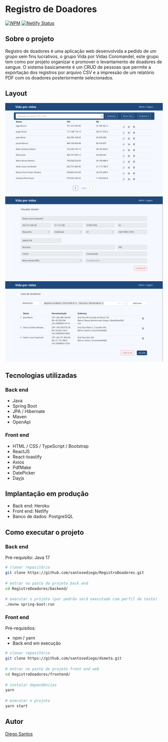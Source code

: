 # Registro de Doadores

[![NPM](https://img.shields.io/npm/l/react)](https://github.com/santosediego/RegistroDoadores/blob/main/LICENSE) 
[![Netlify Status](https://api.netlify.com/api/v1/badges/c064f2ad-b36c-4052-8121-d14475501253/deploy-status)](https://app.netlify.com/sites/vidaporvidas/deploys)

## Sobre o projeto

Registro de doadores é uma aplicação web desenvolvida a pedido de um grupo sem fins lucrativos, o grupo Vida por Vidas Coromandel, este grupo tem como
por projeto organizar e promover o levantamento de doadores de sangue. O sistema basicamente é um CRUD de pessoas que permite a exportação dos registros
por arquivo CSV e a impressão de um relatório PDF com os doadores posteriormente selecionados.

## Layout
<section align="center">
  <img src="https://raw.githubusercontent.com/santosediego/assets/main/RegistroDoadores/registroDoadoresHome.png" width="625" alt="Página principal">
  <img src="https://raw.githubusercontent.com/santosediego/assets/main/RegistroDoadores/registroDoadoresTelaEdicaoVisualizacao.png" width="625" alt="Tela de visualização">
  <img src="https://raw.githubusercontent.com/santosediego/assets/main/RegistroDoadores/registroDoadoresGerarRelatorio.png" width="625" alt="Página principal">
</section>

## Tecnologias utilizadas
### Back end
- Java
- Spring Boot
- JPA / Hibernate
- Maven
- OpenApi
### Front end
- HTML / CSS / TypeScript / Bootstrap
- ReactJS
- React-toastify
- Axios
- PdfMake
- DatePicker
- Dayjs

## Implantação em produção
- Back end: Heroku
- Front end: Netlify
- Banco de dados: PostgreSQL

## Como executar o projeto

### Back end
Pré-requisito: Java 17

```bash
# clonar repositório
git clone https://github.com/santosediego/RegistroDoadores.git

# entrar na pasta do projeto back end
cd RegistroDoadores/backend/

# executar o projeto (por padrão será executado com perfil de teste)
./mvnw spring-boot:run
```

### Front end
Pré-requisitos: 
- npm / yarn
- Back end em execução

```bash
# clonar repositório
git clone https://github.com/santosediego/dsmeta.git

# entrar na pasta do projeto front end web
cd RegistroDoadores/frontend/

# instalar dependências
yarn

# executar o projeto
yarn start
```

## Autor

[Diego Santos](https://www.linkedin.com/in/santosediego/ "Perfil Linkedin Diego Santos")
